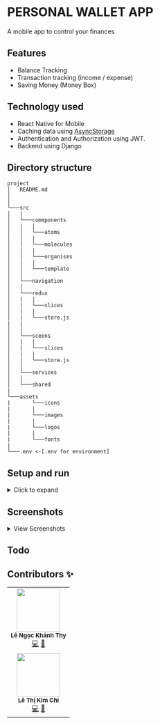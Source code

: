 # PERSONAL WALLET APP

A mobile app to control your finances

## Features

- Balance Tracking
- Transaction tracking (income / expense)
- Saving Money (Money Box)

## Technology used

- React Native for Mobile
- Caching data using [AsyncStorage](https://docs.expo.dev/versions/latest/sdk/async-storage/)
- Authentication and Authorization using JWT.
- Backend using Django

## Directory structure

```
project
│   README.md
│
│
└───src
│   |
│   └───commponents
│   |   |
│   │   └───atoms
│   |   |
│   │   └───molecules
│   |   |
│   │   └───organisms
│   |   |
│   │   └───template
│   │
│   └───navigation
│   │
│   └───redux
│   |   |
│   |   └───slices
│   |   |
│   |   └───store.js
|   |
│   │
│   └───sceens
│   |   |
│   |   └───slices
│   |   |
│   |   └───store.js
│   │
│   └───services
│   │
│   └───shared
|
└───assets
|       └───icons
|       |
|       └───images
|       |
|       └───logos
|       |
|       └───fonts
|
└───.env <-[.env for environment]
```

## Setup and run

<details>
    <summary>Click to expand</summary>
    <br>

- Setup and run
  - Yarn/npm
  - Expo
    - Install [Expo](https://docs.expo.dev/get-started/installation/).
  - Install npm dependencies:
    ```
    yarn install
    or npm install
    ```
  - Run project:
    ```
    "start": "expo start",
    "android": "expo start --android",
    "ios": "expo start --ios",
    "web": "expo start --web",
    "eject": "expo eject"
    ```
    </details>

## Screenshots

<details>
    <summary>View Screenshots</summary>
    <br>
1. Login Screen
<!-- ![](screenshots/intro1.png) -->
2. Main Screen
<!-- ![](screenshots/intro1.png) -->
3. Transaction Screen
<!-- ![](screenshots/intro1.png) -->
4. Detail Screen
</details>

## Todo

## Contributors ✨

<!-- ALL-CONTRIBUTORS-LIST:START - Do not remove or modify this section -->
<!-- prettier-ignore-start -->
<!-- markdownlint-disable -->
<table>
  <tr>
    <td align="center"><img src="https://avatars.githubusercontent.com/u/81146934?v=4" width="100px;" alt=""/><br /><sub><b>Lê Ngọc Khánh Thy</b></sub></a><br /><a href="https://github.com/thylnk" title="Code">💻</a> <a href="https://github.com/thylnk" title="Documentation">📖</a>
  </tr>
  <tr>
    <td align="center"><img src="https://avatars.githubusercontent.com/u/67652379?v=4" width="100px;" alt=""/><br /><sub><b>Lê Thị Kim Chi</b></sub></a><br /><a href="https://github.com/kimchilee11" title="Code">💻</a> <a href="https://github.com/kimchilee11" title="Documentation">📖</a>
  </tr>
</table>

<!-- markdownlint-restore -->
<!-- prettier-ignore-end -->

<!-- ALL-CONTRIBUTORS-LIST:END -->
